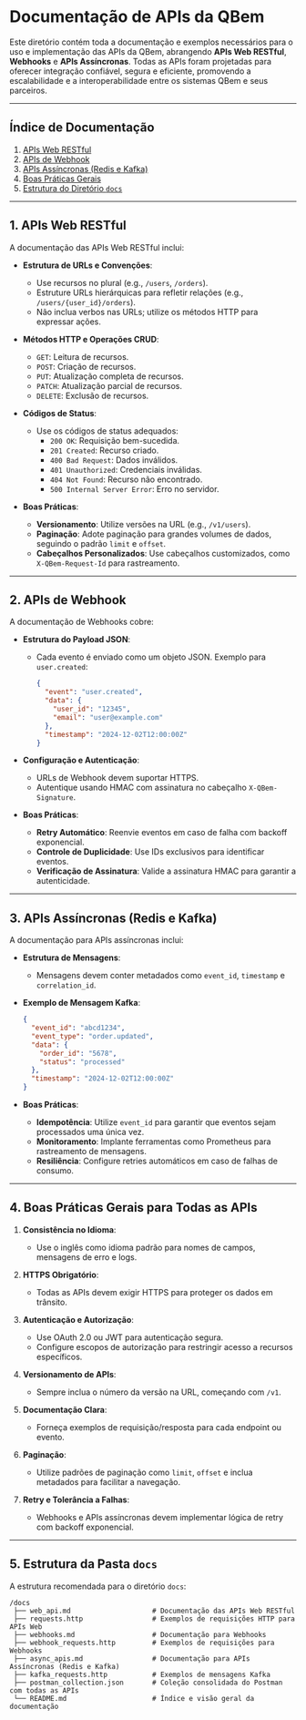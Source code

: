 # **Documentação de APIs da QBem**

Este diretório contém toda a documentação e exemplos necessários para o uso e implementação das APIs da QBem, abrangendo **APIs Web RESTful**, **Webhooks** e **APIs Assíncronas**. Todas as APIs foram projetadas para oferecer integração confiável, segura e eficiente, promovendo a escalabilidade e a interoperabilidade entre os sistemas QBem e seus parceiros.

---

## **Índice de Documentação**

1. [APIs Web RESTful](#apis-web-restful)
2. [APIs de Webhook](#apis-de-webhook)
3. [APIs Assíncronas (Redis e Kafka)](#apis-assíncronas-redis-e-kafka)
4. [Boas Práticas Gerais](#boas-práticas-gerais-para-todas-as-apis)
5. [Estrutura do Diretório `docs`](#estrutura-da-pasta-docs)

---

## **1. APIs Web RESTful**

A documentação das APIs Web RESTful inclui:

- **Estrutura de URLs e Convenções**:
  - Use recursos no plural (e.g., `/users`, `/orders`).
  - Estruture URLs hierárquicas para refletir relações (e.g., `/users/{user_id}/orders`).
  - Não inclua verbos nas URLs; utilize os métodos HTTP para expressar ações.

- **Métodos HTTP e Operações CRUD**:
  - `GET`: Leitura de recursos.
  - `POST`: Criação de recursos.
  - `PUT`: Atualização completa de recursos.
  - `PATCH`: Atualização parcial de recursos.
  - `DELETE`: Exclusão de recursos.

- **Códigos de Status**:
  - Use os códigos de status adequados:
    - `200 OK`: Requisição bem-sucedida.
    - `201 Created`: Recurso criado.
    - `400 Bad Request`: Dados inválidos.
    - `401 Unauthorized`: Credenciais inválidas.
    - `404 Not Found`: Recurso não encontrado.
    - `500 Internal Server Error`: Erro no servidor.

- **Boas Práticas**:
  - **Versionamento**: Utilize versões na URL (e.g., `/v1/users`).
  - **Paginação**: Adote paginação para grandes volumes de dados, seguindo o padrão `limit` e `offset`.
  - **Cabeçalhos Personalizados**: Use cabeçalhos customizados, como `X-QBem-Request-Id` para rastreamento.

---

## **2. APIs de Webhook**

A documentação de Webhooks cobre:

- **Estrutura do Payload JSON**:
  - Cada evento é enviado como um objeto JSON. Exemplo para `user.created`:
    ```json
    {
      "event": "user.created",
      "data": {
        "user_id": "12345",
        "email": "user@example.com"
      },
      "timestamp": "2024-12-02T12:00:00Z"
    }
    ```

- **Configuração e Autenticação**:
  - URLs de Webhook devem suportar HTTPS.
  - Autentique usando HMAC com assinatura no cabeçalho `X-QBem-Signature`.

- **Boas Práticas**:
  - **Retry Automático**: Reenvie eventos em caso de falha com backoff exponencial.
  - **Controle de Duplicidade**: Use IDs exclusivos para identificar eventos.
  - **Verificação de Assinatura**: Valide a assinatura HMAC para garantir a autenticidade.

---

## **3. APIs Assíncronas (Redis e Kafka)**

A documentação para APIs assíncronas inclui:

- **Estrutura de Mensagens**:
  - Mensagens devem conter metadados como `event_id`, `timestamp` e `correlation_id`.

- **Exemplo de Mensagem Kafka**:
  ```json
  {
    "event_id": "abcd1234",
    "event_type": "order.updated",
    "data": {
      "order_id": "5678",
      "status": "processed"
    },
    "timestamp": "2024-12-02T12:00:00Z"
  }
  ```

- **Boas Práticas**:
  - **Idempotência**: Utilize `event_id` para garantir que eventos sejam processados uma única vez.
  - **Monitoramento**: Implante ferramentas como Prometheus para rastreamento de mensagens.
  - **Resiliência**: Configure retries automáticos em caso de falhas de consumo.

---

## **4. Boas Práticas Gerais para Todas as APIs**

1. **Consistência no Idioma**:
   - Use o inglês como idioma padrão para nomes de campos, mensagens de erro e logs.

2. **HTTPS Obrigatório**:
   - Todas as APIs devem exigir HTTPS para proteger os dados em trânsito.

3. **Autenticação e Autorização**:
   - Use OAuth 2.0 ou JWT para autenticação segura.
   - Configure escopos de autorização para restringir acesso a recursos específicos.

4. **Versionamento de APIs**:
   - Sempre inclua o número da versão na URL, começando com `/v1`.

5. **Documentação Clara**:
   - Forneça exemplos de requisição/resposta para cada endpoint ou evento.

6. **Paginação**:
   - Utilize padrões de paginação como `limit`, `offset` e inclua metadados para facilitar a navegação.

7. **Retry e Tolerância a Falhas**:
   - Webhooks e APIs assíncronas devem implementar lógica de retry com backoff exponencial.

---

## **5. Estrutura da Pasta `docs`**

A estrutura recomendada para o diretório `docs`:

```
/docs
 ├── web_api.md                    # Documentação das APIs Web RESTful
 ├── requests.http                 # Exemplos de requisições HTTP para APIs Web
 ├── webhooks.md                   # Documentação para Webhooks
 ├── webhook_requests.http         # Exemplos de requisições para Webhooks
 ├── async_apis.md                 # Documentação para APIs Assíncronas (Redis e Kafka)
 ├── kafka_requests.http           # Exemplos de mensagens Kafka
 ├── postman_collection.json       # Coleção consolidada do Postman com todas as APIs
 └── README.md                     # Índice e visão geral da documentação
```
